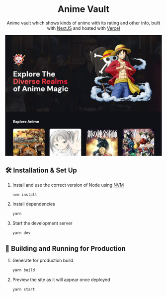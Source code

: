 <h1 align="center">
  Anime Vault
</h1>
<p align="center">
  Anime vault which shows kinds of anime with its rating and other info, built with <a href="https://www.nextjs.org/" target="_blank">NextJS</a> and hosted with <a href="https://www.vercel.com/" target="_blank">Vercel</a>
</p>

<div align="center">
  <img alt="Demo" src="https://raw.githubusercontent.com/wisungyo/anime-vault/master/public/demo.jpeg" />
</div>

## 🛠 Installation & Set Up

1. Install and use the correct version of Node using [NVM](https://github.com/nvm-sh/nvm)

   ```sh
   nvm install
   ```

2. Install dependencies

   ```sh
   yarn
   ```

3. Start the development server

   ```sh
   yarn dev
   ```

## 🚀 Building and Running for Production

1. Generate for production build

   ```sh
   yarn build
   ```

1. Preview the site as it will appear once deployed

   ```sh
   yarn start
   ```
